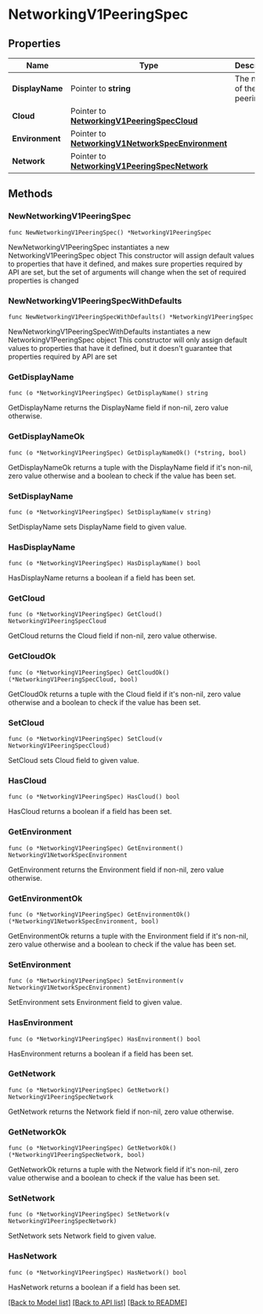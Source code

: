 # NetworkingV1PeeringSpec

## Properties

Name | Type | Description | Notes
------------ | ------------- | ------------- | -------------
**DisplayName** | Pointer to **string** | The name of the peering | [optional] 
**Cloud** | Pointer to [**NetworkingV1PeeringSpecCloud**](NetworkingV1PeeringSpecCloud.md) |  | [optional] 
**Environment** | Pointer to [**NetworkingV1NetworkSpecEnvironment**](NetworkingV1NetworkSpecEnvironment.md) |  | [optional] 
**Network** | Pointer to [**NetworkingV1PeeringSpecNetwork**](NetworkingV1PeeringSpecNetwork.md) |  | [optional] 

## Methods

### NewNetworkingV1PeeringSpec

`func NewNetworkingV1PeeringSpec() *NetworkingV1PeeringSpec`

NewNetworkingV1PeeringSpec instantiates a new NetworkingV1PeeringSpec object
This constructor will assign default values to properties that have it defined,
and makes sure properties required by API are set, but the set of arguments
will change when the set of required properties is changed

### NewNetworkingV1PeeringSpecWithDefaults

`func NewNetworkingV1PeeringSpecWithDefaults() *NetworkingV1PeeringSpec`

NewNetworkingV1PeeringSpecWithDefaults instantiates a new NetworkingV1PeeringSpec object
This constructor will only assign default values to properties that have it defined,
but it doesn't guarantee that properties required by API are set

### GetDisplayName

`func (o *NetworkingV1PeeringSpec) GetDisplayName() string`

GetDisplayName returns the DisplayName field if non-nil, zero value otherwise.

### GetDisplayNameOk

`func (o *NetworkingV1PeeringSpec) GetDisplayNameOk() (*string, bool)`

GetDisplayNameOk returns a tuple with the DisplayName field if it's non-nil, zero value otherwise
and a boolean to check if the value has been set.

### SetDisplayName

`func (o *NetworkingV1PeeringSpec) SetDisplayName(v string)`

SetDisplayName sets DisplayName field to given value.

### HasDisplayName

`func (o *NetworkingV1PeeringSpec) HasDisplayName() bool`

HasDisplayName returns a boolean if a field has been set.

### GetCloud

`func (o *NetworkingV1PeeringSpec) GetCloud() NetworkingV1PeeringSpecCloud`

GetCloud returns the Cloud field if non-nil, zero value otherwise.

### GetCloudOk

`func (o *NetworkingV1PeeringSpec) GetCloudOk() (*NetworkingV1PeeringSpecCloud, bool)`

GetCloudOk returns a tuple with the Cloud field if it's non-nil, zero value otherwise
and a boolean to check if the value has been set.

### SetCloud

`func (o *NetworkingV1PeeringSpec) SetCloud(v NetworkingV1PeeringSpecCloud)`

SetCloud sets Cloud field to given value.

### HasCloud

`func (o *NetworkingV1PeeringSpec) HasCloud() bool`

HasCloud returns a boolean if a field has been set.

### GetEnvironment

`func (o *NetworkingV1PeeringSpec) GetEnvironment() NetworkingV1NetworkSpecEnvironment`

GetEnvironment returns the Environment field if non-nil, zero value otherwise.

### GetEnvironmentOk

`func (o *NetworkingV1PeeringSpec) GetEnvironmentOk() (*NetworkingV1NetworkSpecEnvironment, bool)`

GetEnvironmentOk returns a tuple with the Environment field if it's non-nil, zero value otherwise
and a boolean to check if the value has been set.

### SetEnvironment

`func (o *NetworkingV1PeeringSpec) SetEnvironment(v NetworkingV1NetworkSpecEnvironment)`

SetEnvironment sets Environment field to given value.

### HasEnvironment

`func (o *NetworkingV1PeeringSpec) HasEnvironment() bool`

HasEnvironment returns a boolean if a field has been set.

### GetNetwork

`func (o *NetworkingV1PeeringSpec) GetNetwork() NetworkingV1PeeringSpecNetwork`

GetNetwork returns the Network field if non-nil, zero value otherwise.

### GetNetworkOk

`func (o *NetworkingV1PeeringSpec) GetNetworkOk() (*NetworkingV1PeeringSpecNetwork, bool)`

GetNetworkOk returns a tuple with the Network field if it's non-nil, zero value otherwise
and a boolean to check if the value has been set.

### SetNetwork

`func (o *NetworkingV1PeeringSpec) SetNetwork(v NetworkingV1PeeringSpecNetwork)`

SetNetwork sets Network field to given value.

### HasNetwork

`func (o *NetworkingV1PeeringSpec) HasNetwork() bool`

HasNetwork returns a boolean if a field has been set.


[[Back to Model list]](../README.md#documentation-for-models) [[Back to API list]](../README.md#documentation-for-api-endpoints) [[Back to README]](../README.md)


